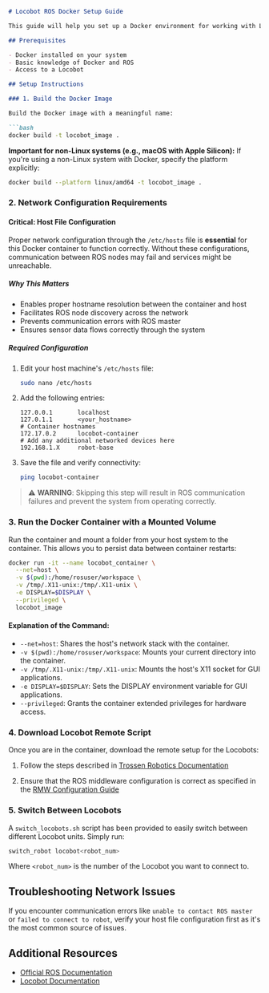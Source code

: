 ```markdown
# Locobot ROS Docker Setup Guide

This guide will help you set up a Docker environment for working with Locobots using ROS.

## Prerequisites

- Docker installed on your system
- Basic knowledge of Docker and ROS
- Access to a Locobot

## Setup Instructions

### 1. Build the Docker Image

Build the Docker image with a meaningful name:

```bash
docker build -t locobot_image .
```

**Important for non-Linux systems (e.g., macOS with Apple Silicon):**
If you're using a non-Linux system with Docker, specify the platform explicitly:

```bash
docker build --platform linux/amd64 -t locobot_image .
```

### 2. Network Configuration Requirements

#### Critical: Host File Configuration

Proper network configuration through the `/etc/hosts` file is **essential** for this Docker container to function correctly. Without these configurations, communication between ROS nodes may fail and services might be unreachable.

##### Why This Matters
- Enables proper hostname resolution between the container and host
- Facilitates ROS node discovery across the network
- Prevents communication errors with ROS master
- Ensures sensor data flows correctly through the system

##### Required Configuration

1. Edit your host machine's `/etc/hosts` file:
   ```bash
   sudo nano /etc/hosts
   ```

2. Add the following entries:
   ```
   127.0.0.1       localhost
   127.0.1.1       <your_hostname>
   # Container hostnames
   172.17.0.2      locobot-container
   # Add any additional networked devices here
   192.168.1.X     robot-base
   ```

3. Save the file and verify connectivity:
   ```bash
   ping locobot-container
   ```

> ⚠️ **WARNING**: Skipping this step will result in ROS communication failures and prevent the system from operating correctly.

### 3. Run the Docker Container with a Mounted Volume

Run the container and mount a folder from your host system to the container. This allows you to persist data between container restarts:

```bash
docker run -it --name locobot_container \
  --net=host \
  -v $(pwd):/home/rosuser/workspace \
  -v /tmp/.X11-unix:/tmp/.X11-unix \
  -e DISPLAY=$DISPLAY \
  --privileged \
  locobot_image
```

#### Explanation of the Command:

- `--net=host`: Shares the host's network stack with the container.
- `-v $(pwd):/home/rosuser/workspace`: Mounts your current directory into the container.
- `-v /tmp/.X11-unix:/tmp/.X11-unix`: Mounts the host's X11 socket for GUI applications.
- `-e DISPLAY=$DISPLAY`: Sets the DISPLAY environment variable for GUI applications.
- `--privileged`: Grants the container extended privileges for hardware access.

### 4. Download Locobot Remote Script

Once you are in the container, download the remote setup for the Locobots:

1. Follow the steps described in [Trossen Robotics Documentation](https://docs.trossenrobotics.com/interbotix_xslocobots_docs/ros_interface/ros2/software_setup.html#remote-install)

2. Ensure that the ROS middleware configuration is correct as specified in the [RMW Configuration Guide](https://docs.trossenrobotics.com/interbotix_xslocobots_docs/getting_started/rmw_configuration.html#remote-computer)

### 5. Switch Between Locobots

A `switch_locobots.sh` script has been provided to easily switch between different Locobot units. Simply run:

```bash
switch_robot locobot<robot_num>
```

Where `<robot_num>` is the number of the Locobot you want to connect to.

## Troubleshooting Network Issues

If you encounter communication errors like `unable to contact ROS master` or `failed to connect to robot`, verify your host file configuration first as it's the most common source of issues.

## Additional Resources

- [Official ROS Documentation](http://wiki.ros.org/)
- [Locobot Documentation](https://docs.trossenrobotics.com/interbotix_xslocobots_docs/)

